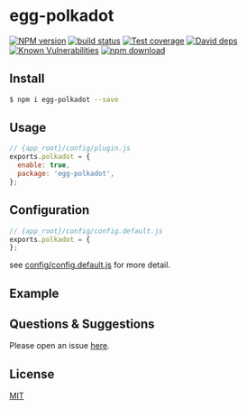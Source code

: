 # egg-polkadot

[![NPM version][npm-image]][npm-url]
[![build status][travis-image]][travis-url]
[![Test coverage][codecov-image]][codecov-url]
[![David deps][david-image]][david-url]
[![Known Vulnerabilities][snyk-image]][snyk-url]
[![npm download][download-image]][download-url]

[npm-image]: https://img.shields.io/npm/v/egg-polkadot.svg?style=flat-square
[npm-url]: https://npmjs.org/package/egg-polkadot
[travis-image]: https://img.shields.io/travis/eggjs/egg-polkadot.svg?style=flat-square
[travis-url]: https://travis-ci.org/eggjs/egg-polkadot
[codecov-image]: https://img.shields.io/codecov/c/github/eggjs/egg-polkadot.svg?style=flat-square
[codecov-url]: https://codecov.io/github/eggjs/egg-polkadot?branch=master
[david-image]: https://img.shields.io/david/eggjs/egg-polkadot.svg?style=flat-square
[david-url]: https://david-dm.org/eggjs/egg-polkadot
[snyk-image]: https://snyk.io/test/npm/egg-polkadot/badge.svg?style=flat-square
[snyk-url]: https://snyk.io/test/npm/egg-polkadot
[download-image]: https://img.shields.io/npm/dm/egg-polkadot.svg?style=flat-square
[download-url]: https://npmjs.org/package/egg-polkadot

<!--
Description here.
-->

## Install

```bash
$ npm i egg-polkadot --save
```

## Usage

```js
// {app_root}/config/plugin.js
exports.polkadot = {
  enable: true,
  package: 'egg-polkadot',
};
```

## Configuration

```js
// {app_root}/config/config.default.js
exports.polkadot = {
};
```

see [config/config.default.js](config/config.default.js) for more detail.

## Example

<!-- example here -->

## Questions & Suggestions

Please open an issue [here](https://github.com/eggjs/egg/issues).

## License

[MIT](LICENSE)
